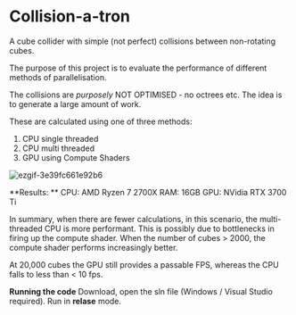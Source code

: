 # Collision-a-tron
A cube collider with simple (not perfect) collisions between non-rotating cubes.  

The purpose of this project is to evaluate the performance of different methods of parallelisation. 

The collisions are *purposely* NOT OPTIMISED - no octrees etc. The idea is to generate a large amount of work.   

These are calculated using one of three methods: 

1. CPU single threaded
2. CPU multi threaded 
3. GPU using Compute Shaders

![ezgif-3e39fc661e92b6](https://github.com/user-attachments/assets/f2174e71-826d-4ffd-9fea-5952f049b22c)

**Results: **
CPU: AMD Ryzen 7 2700X
RAM: 16GB
GPU: NVidia RTX 3700 Ti

In summary, when there are fewer calculations, in this scenario, the multi-threaded CPU is more performant. This is possibly due to bottlenecks in firing up the compute shader. When the number of cubes > 2000, the compute shader performs increasingly better. 

At 20,000 cubes the GPU still provides a passable FPS, whereas the CPU falls to less than < 10 fps. 

**Running the code**
Download, open the sln file (Windows / Visual Studio required). Run in **relase** mode. 
